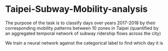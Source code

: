 # Taipei-Subway-Mobility-analysis
The purpose of the task is to classify days over years 2017-2018 by their corresponding mobility patterns between 10 zones in Taipei (quantified by an aggregated temporal network of subway ridership flows across the city)

We train a neural network against the categorical label to find which day it is
